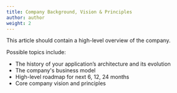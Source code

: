 ```yaml
---
title: Company Background, Vision & Principles
author: author
weight: 2
---
```


This article should contain a high-level overview of the company.

Possible topics include:
* The history of your application’s architecture and its evolution
* The company's business model
* High-level roadmap for next 6, 12, 24 months
* Core company vision and principles
